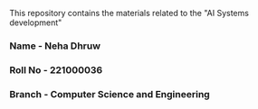 This repository contains the materials related to the "AI Systems development"

### Name - Neha Dhruw 
### Roll No - 221000036
### Branch - Computer Science and Engineering 
